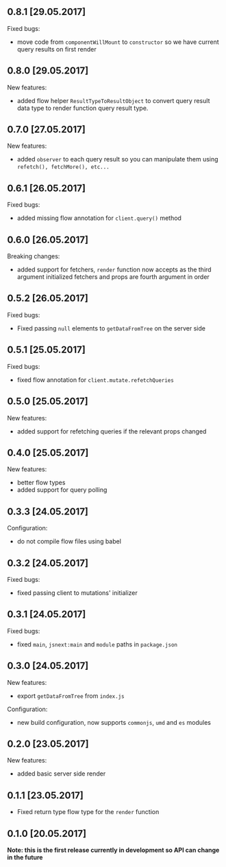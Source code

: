## 0.8.1 [29.05.2017]

Fixed bugs:

* move code from `componentWillMount` to `constructor` so we have current query results on first render

## 0.8.0 [29.05.2017]

New features:

* added flow helper `ResultTypeToResultObject` to convert query result data type to render function query result type.

## 0.7.0 [27.05.2017]

New features:

* added `observer` to each query result so you can manipulate them using `refetch(), fetchMore(), etc...`

## 0.6.1 [26.05.2017]

Fixed bugs:

* added missing flow annotation for `client.query()` method

## 0.6.0 [26.05.2017]

Breaking changes:

* added support for fetchers, `render` function now accepts as the third argument initialized fetchers and props are fourth argument in order

## 0.5.2 [26.05.2017]

Fixed bugs:

* Fixed passing `null` elements to `getDataFromTree` on the server side

## 0.5.1 [25.05.2017]

Fixed bugs:

* fixed flow annotation for `client.mutate.refetchQueries`

## 0.5.0 [25.05.2017]

New features:

* added support for refetching queries if the relevant props changed

## 0.4.0 [25.05.2017]

New features:

* better flow types
* added support for query polling

## 0.3.3 [24.05.2017]

Configuration:

* do not compile flow files using babel

## 0.3.2 [24.05.2017]

Fixed bugs:

* fixed passing client to mutations' initializer

## 0.3.1 [24.05.2017]

Fixed bugs:

* fixed `main`, `jsnext:main` and `module` paths in `package.json`

## 0.3.0 [24.05.2017]

New features:

* export `getDataFromTree` from `index.js`

Configuration:

* new build configuration, now supports `commonjs`, `umd` and `es` modules

## 0.2.0 [23.05.2017]

New features:

* added basic server side render

## 0.1.1 [23.05.2017]

* Fixed return type flow type for the `render` function

## 0.1.0 [20.05.2017]

**Note: this is the first release currently in development so API can change in the future**
